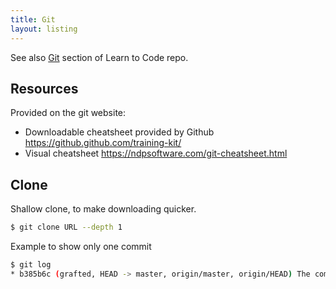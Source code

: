 ```yaml
---
title: Git
layout: listing
---
```


See also [Git](https://github.com/MichaelCurrin/learn-to-code/tree/master/Version%20control/Git) section of Learn to Code repo.

## Resources

Provided on the git website:

- Downloadable cheatsheet provided by Github https://github.github.com/training-kit/
- Visual cheatsheet https://ndpsoftware.com/git-cheatsheet.html








## Clone

Shallow clone, to make downloading quicker.

```sh
$ git clone URL --depth 1
```

Example to show only one commit
```sh
$ git log
* b385b6c (grafted, HEAD -> master, origin/master, origin/HEAD) The commit message
```
